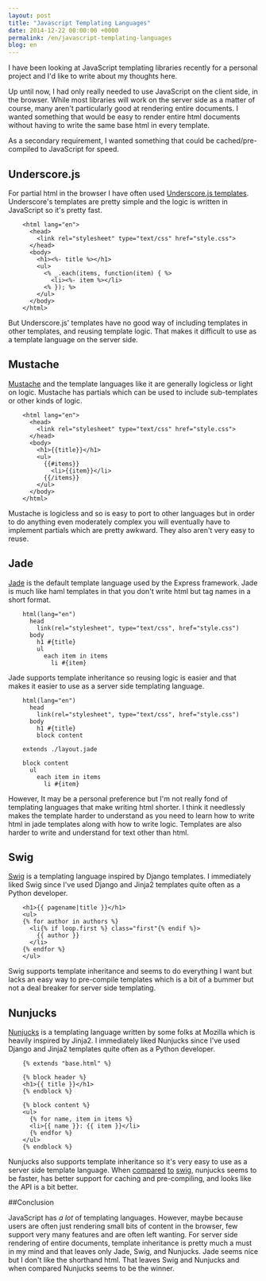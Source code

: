 ```yaml
---
layout: post
title: "Javascript Templating Languages"
date: 2014-12-22 00:00:00 +0000
permalink: /en/javascript-templating-languages
blog: en
---
```


I have been looking at JavaScript templating libraries recently for a personal
project and I'd like to write about my thoughts here.

Up until now, I had only really needed to use JavaScript on the client side, in
the browser. While most libraries will work on the server side as a matter of
course, many aren't particularly good at rendering entire documents. I wanted
something that would be easy to render entire html documents without having to
write the same base html in every template.

As a secondary requirement, I wanted something that could be cached/pre-compiled to
JavaScript for speed.

## Underscore.js

For partial html in the browser I have often used [Underscore.js templates](http://underscorejs.org/#template).  Underscore's templates are pretty
simple and the logic is written in JavaScript so it's pretty fast.

```
    <html lang="en">
      <head>
        <link rel="stylesheet" type="text/css" href="style.css">
      </head>
      <body>
        <h1><%- title %></h1>
        <ul>
          <% _.each(items, function(item) { %> 
            <li><%- item %></li>
          <% }); %>
        </ul>
      </body>
    </html>
```

But Underscore.js' templates have no good way of including templates in other
templates, and reusing template logic. That makes it difficult to use as a template
language on the server side.

## Mustache

[Mustache](http://mustache.github.io/) and the template languages like it are
generally logicless or light on logic.  Mustache has partials which can be used
to include sub-templates or other kinds of logic.

```
    <html lang="en">
      <head>
        <link rel="stylesheet" type="text/css" href="style.css">
      </head>
      <body>
        <h1>{{title}}</h1>
        <ul>
          {{#items}}
            <li>{{item}}</li>
          {{/items}}
        </ul>
      </body>
    </html>
```

Mustache is logicless and so is easy to port to other languages but in order to
do anything even moderately complex you will eventually have to implement
partials which are pretty awkward. They also aren't very easy to reuse.

## Jade

[Jade](http://jade-lang.com/) is the default template language used by the
Express framework. Jade is much like haml templates in that you don't write
html but tag names in a short format.

```
    html(lang="en")
      head
        link(rel="stylesheet", type="text/css", href="style.css")
      body
        h1 #{title}
        ul
          each item in items
            li #{item}
```

Jade supports template inheritance so reusing logic is easier and that makes it
easier to use as a server side templating language.

```
    html(lang="en")
      head
        link(rel="stylesheet", type="text/css", href="style.css")
      body
        h1 #{title}
        block content
```

```
    extends ./layout.jade

    block content
      ul
        each item in items
          li #{item}
```

However, It may be a personal preference but I'm not really fond of templating
languages that make writing html shorter. I think it needlessly makes the
template harder to understand as you need to learn how to write html in jade
templates along with how to write logic. Templates are also harder to write and
understand for text other than html.

Swig
-----------------------------------------

[Swig](http://paularmstrong.github.io/swig/) is a templating language
inspired by Django templates. I immediately liked Swig since I've used Django
and Jinja2 templates quite often as a Python developer.


```
    <h1>{{ pagename|title }}</h1>
    <ul>
    {% for author in authors %}
      <li{% if loop.first %} class="first"{% endif %}>
        {{ author }}
      </li>
    {% endfor %}
    </ul>
```

Swig supports template inheritance and seems to do everything I want but lacks
an easy way to pre-compile templates which is a bit of a bummer but not a
deal breaker for server side templating.

## Nunjucks

[Nunjucks](http://mozilla.github.io/nunjucks/) is a templating language
written by some folks at Mozilla which is heavily inspired by Jinja2.  I
immediately liked Nunjucks since I've used Django and Jinja2 templates quite
often as a Python developer.

```
    {% extends "base.html" %}

    {% block header %}
    <h1>{{ title }}</h1>
    {% endblock %}

    {% block content %}
    <ul>
      {% for name, item in items %}
      <li>{{ name }}: {{ item }}</li>
      {% endfor %}
    </ul>
    {% endblock %}
```

Nunjucks also supports template inheritance so it's very easy to use as a
server side template language. When [compared](https://github.com/mozilla/nunjucks/issues/179)
[to](https://github.com/mozilla/nunjucks/issues/83) 
[swig](https://github.com/popomore/nunjucks-vs-swig), nunjucks seems to be faster,
has better support for caching and pre-compiling, and looks like the API is a bit better.

##Conclusion

JavaScript has *a lot* of templating languages. However, maybe because users
are often just rendering small bits of content in the browser, few support very
many features and are often left wanting. For server side rendering of entire
documents, template inheritance is pretty much a must in my mind and that
leaves only Jade, Swig, and Nunjucks. Jade seems nice but I don't like the
shorthand html. That leaves Swig and Nunjucks and when compared Nunjucks seems
to be the winner.